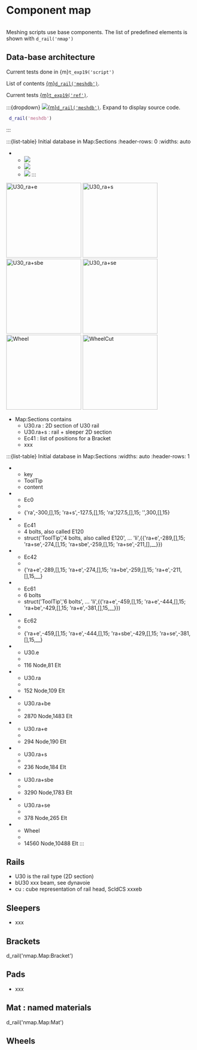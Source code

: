 ```{include} ./header.md
```

# Component map

```{tableofcontents}
```

Meshing scripts use base components. The list of predefined elements is shown with `d_rail('nmap')`

## Data-base architecture

Current tests done  in {m}`t_exp19('script')`


List of contents  <a href="matlab:d_rail('meshdb;')">{m}`d_rail('meshdb')`</a>.

Current tests <a href="matlab:sdtweb(t_exp19,'ref')">{m}`t_exp19('ref')`</a>.


:::{dropdown} <a href="matlab:d_rail('meshdb;')">![](../_images/run16.png){m}`d_rail('meshdb')`</a>. Expand to display source code.
```matlab
 d_rail('meshdb')
```
:::

:::{list-table} Initial database in Map:Sections
:header-rows: 0
:widths: auto
*   - ![](../_images/U30_e.png)
    - ![](../_images/U30_ra.png)
    - ![](../_images/U30_ra+be.png)
:::
<img src="../_images/U30_ra+e.png" alt="U30_ra+e" width="200"/>
<img src="../_images/U30_ra+s.png" alt="U30_ra+s" width="200"/>
<img src="../_images/U30_ra+sbe.png" alt="U30_ra+sbe" width="200"/>
<img src="../_images/U30_ra+se.png" alt="U30_ra+se" width="200"/>
<img src="../_images/Wheel.png" alt="Wheel" width="200"/>
<img src="../_images/WheelCut.png" alt="WheelCut" width="200"/>

- Map:Sections contains 
  - U30.ra : 2D section of U30 rail 
  - U30.ra+s : rail + sleeper 2D section 
  - Ec41 : list of positions for a Bracket   
  - xxx 


:::{list-table} Initial database in Map:Sections
:widths: auto
:header-rows: 1
*   - key
    - ToolTip
    - content
*   - Ec0
    - 
    - {'ra',-300,[],15;
'ra+s',-127.5,[],15;
'ra',127.5,[],15;
'',300,[],15}
*   - Ec41
    - 4 bolts, also called E120
    - struct('ToolTip','4 bolts, also called E120', ...
'li',{{'ra+e',-289,[],15;
'ra+se',-274,[],15;
'ra+sbe',-259,[],15;
'ra+se',-211,[],__}})
*   - Ec42
    - 
    - {'ra+e',-289,[],15;
'ra+e',-274,[],15;
'ra+be',-259,[],15;
'ra+e',-211,[],15,__}
*   - Ec61
    - 6 bolts
    - struct('ToolTip','6 bolts', ...
'li',{{'ra+e',-459,[],15;
'ra+e',-444,[],15;
'ra+be',-429,[],15;
'ra+e',-381,[],15,__}})
*   - Ec62
    - 
    - {'ra+e',-459,[],15;
'ra+e',-444,[],15;
'ra+sbe',-429,[],15;
'ra+se',-381,[],15,__}
*   - U30.e
    - 
    - 116 Node,81 Elt
*   - U30.ra
    - 
    - 152 Node,109 Elt
*   - U30.ra+be
    - 
    - 2870 Node,1483 Elt
*   - U30.ra+e
    - 
    - 294 Node,190 Elt
*   - U30.ra+s
    - 
    - 236 Node,184 Elt
*   - U30.ra+sbe
    - 
    - 3290 Node,1783 Elt
*   - U30.ra+se
    - 
    - 378 Node,265 Elt
*   - Wheel
    - 
    - 14560 Node,10488 Elt
:::


## Rails

- U30 is the rail type (2D section)
- bU30 xxx beam, see dynavoie 
- cu : cube representation of rail head, ScldCS xxxeb


## Sleepers

- xxx


## Brackets

d_rail('nmap.Map:Bracket')


## Pads 

- xxx


## Mat : named materials


d_rail('nmap.Map:Mat')



## Wheels


